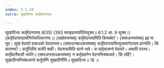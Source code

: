 ```yaml
---
index: 3.1.18
sutra: सुखादिभ्यः कर्तृवेदनायाम्

---
```

सुखादिभ्यः कर्तृवेदनायाम् (635) (393 क्यङ्प्रत्ययविधिसूत्रम्॥ 6.1.2 आ. 9 सूत्रम्।) (कर्तृवेदनापदार्थनिर्णयाधिकरणम्।) (आक्षेपभाष्यम्) कर्तृवेदनायामिति किमर्थम्?। (समाधानभाष्यम्) इह मा भूत्। सुखं वेदयते प्रसाधको देवदत्तस्य॥ (समाधानबाधकभाष्यम्) कर्तृवेदनायामित्युच्यमानेऽप्यत्र प्राप्नोति। किं कारणम्?। कर्तुरितीयं कर्तरि षष्ठी। वेदनायामिति चानो भावे। स यद्येवात्मनो वेदयते। अथापि परस्य। कर्तृवेदनैवासौ भवति॥ (समाधानसाधकभाष्यम्) न कर्तृग्रहणेन वेदनाभिसंबध्यते। किं तर्हि?। सुखादीन्यभिसंबध्यन्ते कर्तुर्यानि सुखादीनीति॥ सुखादिभ्यः॥ 18 ॥